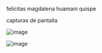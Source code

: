 felicitas magdalena huamani quispe

capturas de pantalla

![image](https://github.com/user-attachments/assets/0b412d92-6265-4f8c-ba56-3b8ac5a91cf7)


![image](https://github.com/user-attachments/assets/c2a98800-b6d4-4027-80a4-c79165190606)



